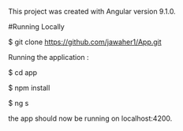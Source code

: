 

This project was created with Angular version 9.1.0.

#Running Locally

$ git clone https://github.com/jawaher1/App.git

Running the application :

$ cd app

$ npm install

$ ng s


the app should now be running on localhost:4200.
